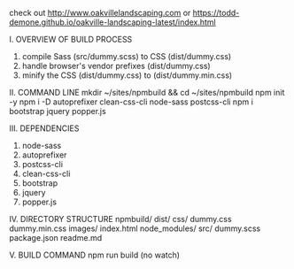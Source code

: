 check out http://www.oakvillelandscaping.com
or https://todd-demone.github.io/oakville-landscaping-latest/index.html

I. OVERVIEW OF BUILD PROCESS
1. compile Sass (src/dummy.scss) to CSS (dist/dummy.css)
2. handle browser's vendor prefixes (dist/dummy.css)
3. minify the CSS (dist/dummy.css) to (dist/dummy.min.css)

II. COMMAND LINE
mkdir ~/sites/npmbuild && cd ~/sites/npmbuild 
npm init -y
npm i -D autoprefixer clean-css-cli node-sass postcss-cli
npm i bootstrap jquery popper.js

III. DEPENDENCIES
1. node-sass
2. autoprefixer
3. postcss-cli
4. clean-css-cli
5. bootstrap
6. jquery
7. popper.js

IV. DIRECTORY STRUCTURE
npmbuild/
	dist/
		css/
			dummy.css
			dummy.min.css
		images/
		index.html
	node_modules/
	src/
		dummy.scss
package.json
readme.md

V. BUILD COMMAND
npm run build (no watch)